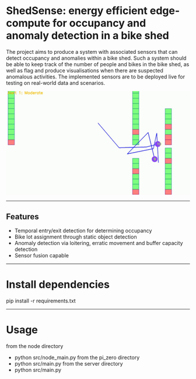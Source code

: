 # ShedSense: energy efficient edge-compute for occupancy and anomaly detection in a bike shed

The project aims to produce a system with associated sensors that can detect occupancy and
anomalies within a bike shed. Such a system should be able to keep track of the number of
people and bikes in the bike shed, as well as flag and produce visualisations when there are
suspected anomalous activities. The implemented sensors are to be deployed live for testing on
real-world data and scenarios.


![example image](https://github.com/jingxuan19/ShedSense/blob/main/examples/example_img.png)

---

## Features

- Temporal entry/exit detection for determining occupancy
- Bike lot assignment through static object detection 
- Anomaly detection via loitering, erratic movement and buffer capacity detection
- Sensor fusion capable

---

# Install dependencies
pip install -r requirements.txt

---

# Usage
from the node directory
- python src/node_main.py
from the pi_zero directory
- python src/main.py
from the server directory
- python src/main.py

